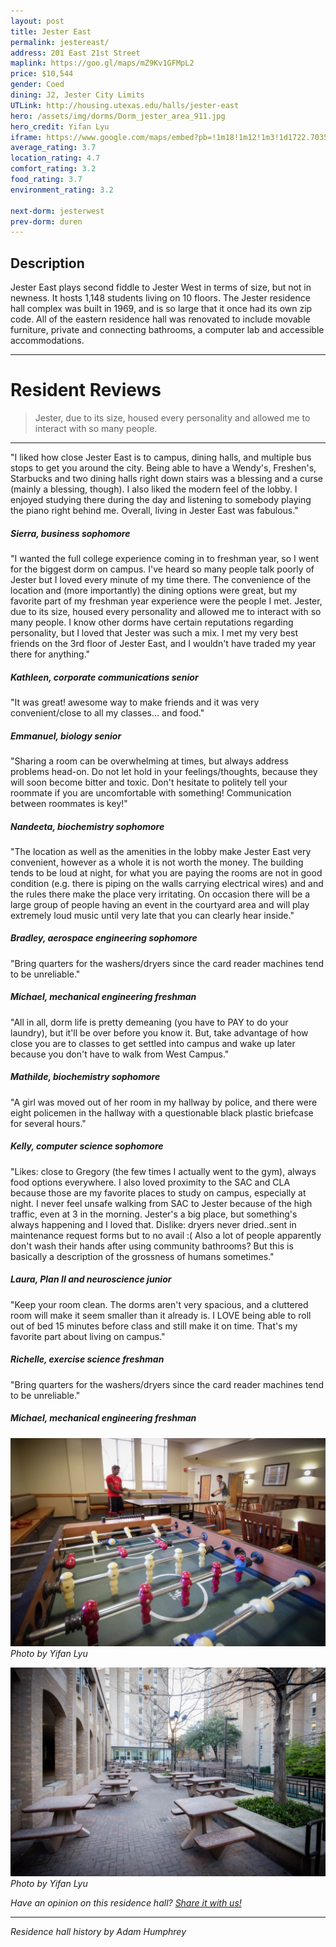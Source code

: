 ```yaml
---
layout: post
title: Jester East
permalink: jestereast/
address: 201 East 21st Street
maplink: https://goo.gl/maps/mZ9Kv1GFMpL2
price: $10,544
gender: Coed
dining: J2, Jester City Limits
UTLink: http://housing.utexas.edu/halls/jester-east
hero: /assets/img/dorms/Dorm_jester_area_911.jpg
hero_credit: Yifan Lyu
iframe: https://www.google.com/maps/embed?pb=!1m18!1m12!1m3!1d1722.703554574819!2d-97.73743044188875!3d30.28246991167159!2m3!1f0!2f0!3f0!3m2!1i1024!2i768!4f13.1!3m3!1m2!1s0x8644b59c070c71b1%3A0x160cfe70b943e9a3!2sJester+West+Dormitory%2C+Jester+Cir%2C+Austin%2C+TX+78712!5e0!3m2!1sen!2sus!4v1462317318739
average_rating: 3.7
location_rating: 4.7
comfort_rating: 3.2
food_rating: 3.7
environment_rating: 3.2

next-dorm: jesterwest
prev-dorm: duren
---
```


## Description ## 

Jester East plays second fiddle to Jester West in terms of size, but not in newness. It hosts 1,148 students living on 10 floors. The Jester residence hall complex was built in 1969, and is so large that it once had its own zip code. All of the eastern residence hall was renovated to include movable furniture, private and connecting bathrooms, a computer lab and accessible accommodations. 

---

# Resident Reviews #

> Jester, due to its size, housed every personality and allowed me to interact with so many people.

---

"I liked how close Jester East is to campus, dining halls, and multiple bus stops to get you around the city. Being able to have a Wendy's, Freshen's, Starbucks and two dining halls right down stairs was a blessing and a curse (mainly a blessing, though). I also liked the modern feel of the lobby. I enjoyed studying there during the day and listening to somebody playing the piano right behind me. Overall, living in Jester East was fabulous."

##### Sierra, business sophomore #####

"I wanted the full college experience coming in to freshman year, so I went for the biggest dorm on campus. I've heard so many people talk poorly of Jester but I loved every minute of my time there. The convenience of the location and (more importantly) the dining options were great, but my favorite part of my freshman year experience were the people I met. Jester, due to its size, housed every personality and allowed me to interact with so many people. I know other dorms have certain reputations regarding personality, but I loved that Jester was such a mix. I met my very best friends on the 3rd floor of Jester East, and I wouldn't have traded my year there for anything." 

##### Kathleen, corporate communications senior #####

"It was great! awesome way to make friends and it was very convenient/close to all my classes... and food."

##### Emmanuel, biology senior #####

"Sharing a room can be overwhelming at times, but always address problems head-on. Do not let hold in your feelings/thoughts, because they will soon become bitter and toxic. Don't hesitate to politely tell your roommate if you are uncomfortable with something! Communication between roommates is key!"

##### Nandeeta, biochemistry sophomore #####

"The location as well as the amenities in the lobby make Jester East very convenient, however as a whole it is not worth the money. The building tends to be loud at night, for what you are paying the rooms are not in good condition (e.g. there is piping on the walls carrying electrical wires) and and the rules there make the place very irritating. On occasion there will be a large group of people having an event in the courtyard area and will play extremely loud music until very late that you can clearly hear inside."

##### Bradley, aerospace engineering sophomore #####

"Bring quarters for the washers/dryers since the card reader machines tend to be unreliable."

##### Michael, mechanical engineering freshman #####

"All in all, dorm life is pretty demeaning (you have to PAY to do your laundry), but it'll be over before you know it. But, take advantage of how close you are to classes to get settled into campus and wake up later because you don't have to walk from West Campus."

##### Mathilde, biochemistry sophomore #####

"A girl was moved out of her room in my hallway by police, and there were eight policemen in the hallway with a questionable black plastic briefcase for several hours."

##### Kelly, computer science sophomore #####

"Likes: close to Gregory (the few times I actually went to the gym), always food options everywhere. I also loved proximity to the SAC and CLA because those are my favorite places to study on campus, especially at night. I never feel unsafe walking from SAC to Jester because of the high traffic, even at 3 in the morning. Jester's a big place, but something's always happening and I loved that. Dislike: dryers never dried..sent in maintenance request forms but to no avail :( Also a lot of people apparently don't wash their hands after using community bathrooms? But this is basically a description of the grossness of humans sometimes."

##### Laura, Plan II and neuroscience junior #####

"Keep your room clean. The dorms aren't very spacious, and a cluttered room will make it seem smaller than it already is. I LOVE being able to roll out of bed 15 minutes before class and still make it on time. That's my favorite part about living on campus."

##### Richelle, exercise science freshman #####

"Bring quarters for the washers/dryers since the card reader machines tend to be unreliable."

##### Michael, mechanical engineering freshman #####

![Jester East Residence Hall](/assets/img/dorms/Dorm_Jester_Area896.jpg)
*Photo by Yifan Lyu*

![Jester East Residence Hall](/assets/img/dorms/Dorm_Jester_Area902.jpg)
*Photo by Yifan Lyu*

_Have an opinion on this residence hall? [Share it with us!](https://goo.gl/forms/2FQQ17t7YAfFhlZT2)_

---

_Residence hall history by Adam Humphrey_